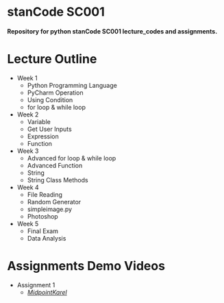 # stanCode SC001
#### Repository for python stanCode SC001 lecture_codes and assignments.

# Lecture Outline
- Week 1
  - Python Programming Language
  - PyCharm Operation
  - Using Condition
  - for loop & while loop
- Week 2
  - Variable
  - Get User Inputs
  - Expression
  - Function
- Week 3
  - Advanced for loop & while loop
  - Advanced Function
  - String
  - String Class Methods
- Week 4
  - File Reading
  - Random Generator
  - simpleimage.py
  - Photoshop
- Week 5
  - Final Exam
  - Data Analysis

# Assignments Demo Videos
- Assignment 1
  - *[MidpointKarel](https://drive.google.com/file/d/1AquVWlMlYcxsXuYkyfu0zEJ781swCmlq/view?usp=sharing)*
